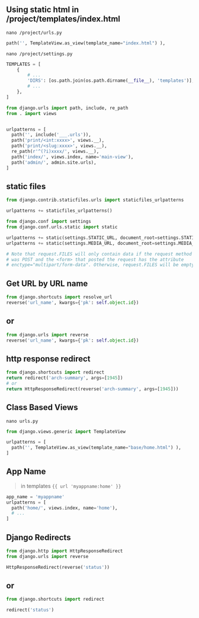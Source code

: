 ## Using static html in /project/templates/index.html


`nano /project/urls.py`
```python
path('', TemplateView.as_view(template_name="index.html") ),
```


`nano /project/settings.py`
```python
TEMPLATES = [
    {
        # ...
        'DIRS': [os.path.join(os.path.dirname(__file__), 'templates')],
        # ...
    },
]
```


```python
from django.urls import path, include, re_path
from . import views


urlpatterns = [
  path('', include('___.urls')),
  path('print/<int:xxxx>', views.__),
  path('print/<slug:xxxx>', views.__),
  re_path(r'^(?i)xxxx/', views.__),
  path('index/', views.index, name='main-view'),
  path('admin/', admin.site.urls),
]
```


## static files
```python
from django.contrib.staticfiles.urls import staticfiles_urlpatterns

urlpatterns += staticfiles_urlpatterns()
```



```python
from django.conf import settings
from django.conf.urls.static import static

urlpatterns += static(settings.STATIC_URL, document_root=settings.STATIC_ROOT)
urlpatterns += static(settings.MEDIA_URL, document_root=settings.MEDIA_ROOT)

# Note that request.FILES will only contain data if the request method
# was POST and the <form> that posted the request has the attribute
# enctype="multipart/form-data". Otherwise, request.FILES will be empty.
```


## Get URL by URL name
```python
from django.shortcuts import resolve_url
reverse('url_name', kwargs={'pk': self.object.id})
```


## or
```python
from django.urls import reverse
reverse('url_name', kwargs={'pk': self.object.id})
```


## http response redirect
```python
from django.shortcuts import redirect
return redirect('arch-summary', args=[1945])
# or 
return HttpResponseRedirect(reverse('arch-summary', args=[1945]))
```


## Class Based Views
`nano urls.py`
```python
from django.views.generic import TemplateView

urlpatterns = [
  path('', TemplateView.as_view(template_name="base/home.html") ),
]
```


## App Name
> in templates `{{ url 'myappname:home' }}`
```python
app_name = 'myappname'
urlpatterns = [
  path('home/', views.index, name='home'),
  # ...
]
```


## Django Redirects
```python
from django.http import HttpResponseRedirect
from django.urls import reverse

HttpResponseRedirect(reverse('status'))
```

## or 
```python
from django.shortcuts import redirect

redirect('status')
```
